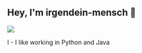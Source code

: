## Hey, I'm irgendein-mensch 👋
[![](https://img.shields.io/badge/Discord-5865F2?logo=discord&logoColor=white&style=for-the-badge)](https://discord.com/users/978638516676349994)

I - I like working in Python and Java
